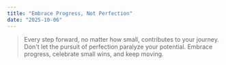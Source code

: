 ```yaml
---
title: "Embrace Progress, Not Perfection"
date: "2025-10-06"
---
```


> Every step forward, no matter how small, contributes to your journey. Don't let the pursuit of perfection paralyze your potential. Embrace progress, celebrate small wins, and keep moving.
